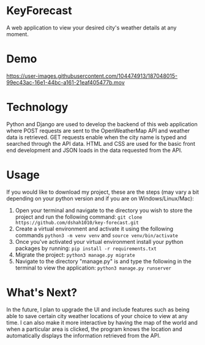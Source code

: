 # KeyForecast
A web application to view your desired city's weather details at any moment. 

# Demo

https://user-images.githubusercontent.com/104474913/187048015-99ec43ac-16e1-44bc-a161-21eaf405477b.mov

# Technology 
Python and Django are used to develop the backend of this web application where POST requests are sent to the OpenWeatherMap API and weather data is retrieved. GET requests enable when the city name is typed and searched through the API data. HTML and CSS are used for the basic front end development and JSON loads in the data requested from the API. 

# Usage

If you would like to download my project, these are the steps (may vary a bit depending on your python version and if you are on Windows/Linux/Mac):
        <ol>
        <li>
          Open your terminal and navigate to the directory you wish to store the project and run the following command:
          ```
          git clone https://github.com/dshah1010/key-forecast.git
          ```
       </li>
       <li>
          Create a virtual environment and activate it using the following commands
          ```
          python3 -m venv venv
          ```
          and
          ```
          source venv/bin/activate
          ```
       </li>
       <li>
          Once you've activated your virtual environment install your python packages by running:
          ```
          pip install -r requirements.txt
          ```
       </li>
       <li> 
          Migrate the project: 
          ```
          python3 manage.py migrate
          ```
       </li>
       <li> 
          Navigate to the directory "manage.py" is and type the following in the terminal to view the application: 
          ```
          python3 manage.py runserver
          ```
       </ol>
       
# What's Next?
In the future, I plan to upgrade the UI and include features such as being able to save certain city weather locations of your choice to view at any time. I can also make it more interactive by having the map of the world and when a particular area is clicked, the program knows the location and automatically displays the information retrieved from the API. 
